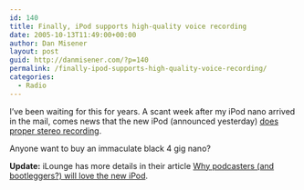 ```yaml
---
id: 140
title: Finally, iPod supports high-quality voice recording
date: 2005-10-13T11:49:00+00:00
author: Dan Misener
layout: post
guid: http://danmisener.com/?p=140
permalink: /finally-ipod-supports-high-quality-voice-recording/
categories:
  - Radio
---
```

I&#8217;ve been waiting for this for years. A scant week after my iPod nano arrived in the mail, comes news that the new iPod (announced yesterday) [does proper stereo recording](http://musicthing.blogspot.com/2005/10/new-ipod-does-proper-stereo-recording.html).

Anyone want to buy an immaculate black 4 gig nano?

**Update:** iLounge has more details in their article [Why podcasters (and bootleggers?) will love the new iPod](http://ilounge.com/index.php/articles/comments/why-podcasters-and-bootleggers-will-love-the-new-ipod/).